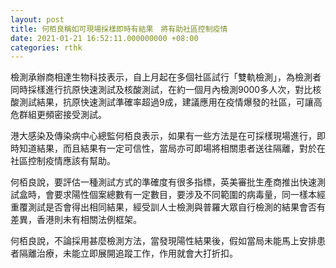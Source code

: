 ```yaml
---
layout: post
title: 何栢良稱如可現場採樣即時有結果　將有助社區控制疫情
date: 2021-01-21 16:52:11.000000000 +08:00
categories: rthk
---
```


檢測承辦商相達生物科技表示，自上月起在多個社區試行「雙軌檢測」，為檢測者同時採樣進行抗原快速測試及核酸測試，在約一個月內檢測9000多人次，對比核酸測試結果，抗原快速測試準確率超過9成，建議應用在疫情爆發的社區，可讓高危群組更頻密接受測試。

港大感染及傳染病中心總監何栢良表示，如果有一些方法是在可採樣現場進行，即時知道結果，而且結果有一定可信性，當局亦可即場將相關患者送往隔離，對於在社區控制疫情應該有幫助。

何栢良說，要評估一種測試方式的準確度有很多指標，英美審批生產商推出快速測試盒時，會要求陽性個案總數有一定數目，要涉及不同範圍的病毒量，同一樣本經重覆測試是否會得出相同結果，經受訓人士檢測與普羅大眾自行檢測的結果會否有差異，香港則未有相關法例框架。

何栢良說，不論採用甚麼檢測方法，當發現陽性結果後，假如當局未能馬上安排患者隔離治療，未能立即展開追蹤工作，作用就會大打折扣。
